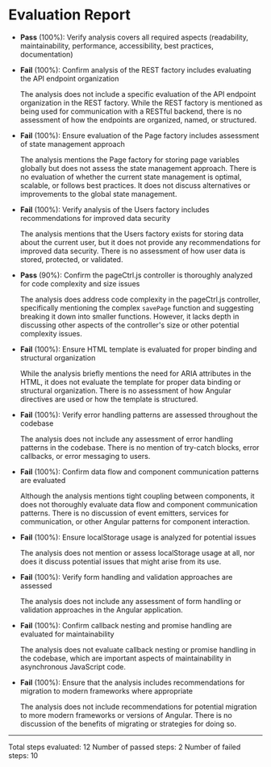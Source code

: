 # Evaluation Report

- **Pass** (100%): Verify analysis covers all required aspects (readability, maintainability, performance, accessibility, best practices, documentation)

- **Fail** (100%): Confirm analysis of the REST factory includes evaluating the API endpoint organization

    The analysis does not include a specific evaluation of the API endpoint organization in the REST factory. While the REST factory is mentioned as being used for communication with a RESTful backend, there is no assessment of how the endpoints are organized, named, or structured.

- **Fail** (100%): Ensure evaluation of the Page factory includes assessment of state management approach

    The analysis mentions the Page factory for storing page variables globally but does not assess the state management approach. There is no evaluation of whether the current state management is optimal, scalable, or follows best practices. It does not discuss alternatives or improvements to the global state management.

- **Fail** (100%): Verify analysis of the Users factory includes recommendations for improved data security

    The analysis mentions that the Users factory exists for storing data about the current user, but it does not provide any recommendations for improved data security. There is no assessment of how user data is stored, protected, or validated.

- **Pass** (90%): Confirm the pageCtrl.js controller is thoroughly analyzed for code complexity and size issues

    The analysis does address code complexity in the pageCtrl.js controller, specifically mentioning the complex `savePage` function and suggesting breaking it down into smaller functions. However, it lacks depth in discussing other aspects of the controller's size or other potential complexity issues.

- **Fail** (100%): Ensure HTML template is evaluated for proper binding and structural organization

    While the analysis briefly mentions the need for ARIA attributes in the HTML, it does not evaluate the template for proper data binding or structural organization. There is no assessment of how Angular directives are used or how the template is structured.

- **Fail** (100%): Verify error handling patterns are assessed throughout the codebase

    The analysis does not include any assessment of error handling patterns in the codebase. There is no mention of try-catch blocks, error callbacks, or error messaging to users.

- **Fail** (100%): Confirm data flow and component communication patterns are evaluated

    Although the analysis mentions tight coupling between components, it does not thoroughly evaluate data flow and component communication patterns. There is no discussion of event emitters, services for communication, or other Angular patterns for component interaction.

- **Fail** (100%): Ensure localStorage usage is analyzed for potential issues

    The analysis does not mention or assess localStorage usage at all, nor does it discuss potential issues that might arise from its use.

- **Fail** (100%): Verify form handling and validation approaches are assessed

    The analysis does not include any assessment of form handling or validation approaches in the Angular application.

- **Fail** (100%): Confirm callback nesting and promise handling are evaluated for maintainability

    The analysis does not evaluate callback nesting or promise handling in the codebase, which are important aspects of maintainability in asynchronous JavaScript code.

- **Fail** (100%): Ensure that the analysis includes recommendations for migration to modern frameworks where appropriate

    The analysis does not include recommendations for potential migration to more modern frameworks or versions of Angular. There is no discussion of the benefits of migrating or strategies for doing so.

---

Total steps evaluated: 12
Number of passed steps: 2
Number of failed steps: 10
